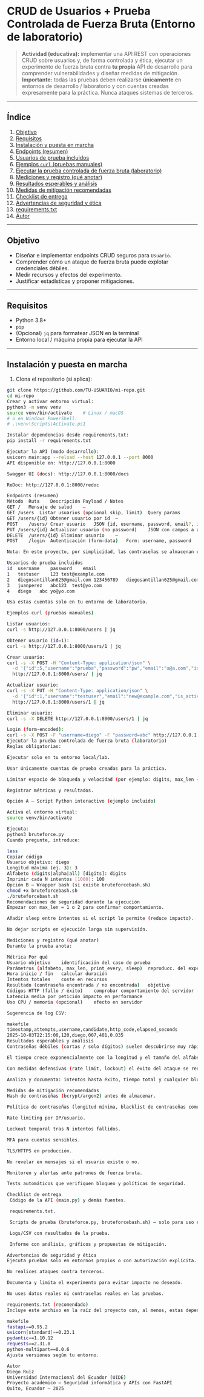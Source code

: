 # CRUD de Usuarios + Prueba Controlada de Fuerza Bruta (Entorno de laboratorio)

> **Actividad (educativa):** implementar una API REST con operaciones CRUD sobre usuarios y, de forma controlada y ética, ejecutar un experimento de fuerza bruta contra **tu propia** API de desarrollo para comprender vulnerabilidades y diseñar medidas de mitigación.  
> **Importante:** todas las pruebas deben realizarse **únicamente** en entornos de desarrollo / laboratorio y con cuentas creadas expresamente para la práctica. Nunca ataques sistemas de terceros.

---

## Índice
1. [Objetivo](#objetivo)  
2. [Requisitos](#requisitos)  
3. [Instalación y puesta en marcha](#instalación-y-puesta-en-marcha)  
4. [Endpoints (resumen)](#endpoints-resumen)  
5. [Usuarios de prueba incluidos](#usuarios-de-prueba-incluidos)  
6. [Ejemplos `curl` (pruebas manuales)](#ejemplos-curl-pruebas-manuales)  
7. [Ejecutar la prueba controlada de fuerza bruta (laboratorio)](#ejecutar-la-prueba-controlada-de-fuerza-bruta-laboratorio)  
8. [Mediciones y registro (qué anotar)](#mediciones-y-registro-qué-anotar)  
9. [Resultados esperables y análisis](#resultados-esperables-y-análisis)  
10. [Medidas de mitigación recomendadas](#medidas-de-mitigación-recomendadas)  
11. [Checklist de entrega](#checklist-de-entrega)  
12. [Advertencias de seguridad y ética](#advertencias-de-seguridad-y-ética)  
13. [requirements.txt](#requirementstxt)  
14. [Autor](#autor)

---

## Objetivo
- Diseñar e implementar endpoints CRUD seguros para `Usuario`.  
- Comprender cómo un ataque de fuerza bruta puede explotar credenciales débiles.  
- Medir recursos y efectos del experimento.  
- Justificar estadísticas y proponer mitigaciones.

---

## Requisitos
- Python 3.8+  
- `pip`  
- (Opcional) `jq` para formatear JSON en la terminal  
- Entorno local / máquina propia para ejecutar la API

---

## Instalación y puesta en marcha

1. Clona el repositorio (si aplica):
```bash
git clone https://github.com/TU-USUARIO/mi-repo.git
cd mi-repo
Crear y activar entorno virtual:
python3 -m venv venv
source venv/bin/activate    # Linux / macOS
# o en Windows PowerShell:
# .\venv\Scripts\Activate.ps1

Instalar dependencias desde requirements.txt:
pip install -r requirements.txt

Ejecutar la API (modo desarrollo):
uvicorn main:app --reload --host 127.0.0.1 --port 8000
API disponible en: http://127.0.0.1:8000

Swagger UI (docs): http://127.0.0.1:8000/docs

ReDoc: http://127.0.0.1:8000/redoc

Endpoints (resumen)
Método	Ruta	Descripción	Payload / Notes
GET	/	Mensaje de salud	—
GET	/users	Listar usuarios (opcional skip, limit)	Query params
GET	/users/{id}	Obtener usuario por id	—
POST	/users/	Crear usuario	JSON {id, username, password, email?, is_active?}
PUT	/users/{id}	Actualizar usuario (no password)	JSON con campos a actualizar
DELETE	/users/{id}	Eliminar usuario	—
POST	/login	Autenticación (form-data)	Form: username, password

Nota: En este proyecto, por simplicidad, las contraseñas se almacenan en texto plano en memoria solo para fines educativos. En producción se debe usar hashing seguro.

Usuarios de prueba incluidos
id	username	password	email
1	testuser	123	test@example.com
2	diegosantillan625@gmail.com	123456789	diegosantillan625@gmail.com
3	juanperez	abc123	test@yo.com
4	diego	abc	yo@yo.com

Usa estas cuentas solo en tu entorno de laboratorio.

Ejemplos curl (pruebas manuales)

Listar usuarios:
curl -s http://127.0.0.1:8000/users | jq

Obtener usuario (id=1):
curl -s http://127.0.0.1:8000/users/1 | jq

Crear usuario:
curl -s -X POST -H "Content-Type: application/json" \
  -d '{"id":5,"username":"prueba","password":"pw","email":"a@a.com","is_active":true}' \
  http://127.0.0.1:8000/users/ | jq

Actualizar usuario:
curl -s -X PUT -H "Content-Type: application/json" \
  -d '{"id":1,"username":"testuser","email":"new@example.com","is_active":true}' \
  http://127.0.0.1:8000/users/1 | jq

Eliminar usuario:
curl -s -X DELETE http://127.0.0.1:8000/users/1 | jq

Login (form-encoded):
curl -s -X POST -F "username=diego" -F "password=abc" http://127.0.0.1:8000/login
Ejecutar la prueba controlada de fuerza bruta (laboratorio)
Reglas obligatorias:

Ejecutar solo en tu entorno local/lab.

Usar únicamente cuentas de prueba creadas para la práctica.

Limitar espacio de búsqueda y velocidad (por ejemplo: digits, max_len <= 3).

Registrar métricas y resultados.

Opción A — Script Python interactivo (ejemplo incluido)

Activa el entorno virtual:
source venv/bin/activate

Ejecuta:
python3 bruteforce.py
Cuando pregunte, introduce:

less
Copiar código
Usuario objetivo: diego
Longitud máxima (ej. 3): 3
Alfabeto (digits|alpha|all) [digits]: digits
Imprimir cada N intentos [1000]: 100
Opción B — Wrapper bash (si existe bruteforcebash.sh)
chmod +x bruteforcebash.sh
./bruteforcebash.sh
Recomendaciones de seguridad durante la ejecución
Empezar con max_len = 1 o 2 para confirmar comportamiento.

Añadir sleep entre intentos si el script lo permite (reduce impacto).

No dejar scripts en ejecución larga sin supervisión.

Mediciones y registro (qué anotar)
Durante la prueba anota:

Métrica	Por qué
Usuario objetivo	identificación del caso de prueba
Parámetros (alfabeto, max_len, print_every, sleep)	reproducc. del experimento
Hora inicio / fin	calcular duración
Intentos totales	coste en recursos
Resultado (contraseña encontrada / no encontrada)	objetivo
Códigos HTTP (fallo / éxito)	comprobar comportamiento del servidor
Latencia media por petición	impacto en performance
Uso CPU / memoria (opcional)	efecto en servidor

Sugerencia de log CSV:

makefile
timestamp,attempts,username,candidate,http_code,elapsed_seconds
2025-10-03T22:15:00,120,diego,007,401,0.035
Resultados esperables y análisis
Contraseñas débiles (cortas / solo dígitos) suelen descubrirse muy rápido.

El tiempo crece exponencialmente con la longitud y el tamaño del alfabeto.

Con medidas defensivas (rate limit, lockout) el éxito del ataque se reduce o se vuelve impracticable.

Analiza y documenta: intentos hasta éxito, tiempo total y cualquier bloqueo observado.

Medidas de mitigación recomendadas
Hash de contraseñas (bcrypt/argon2) antes de almacenar.

Política de contraseñas (longitud mínima, blacklist de contraseñas comunes).

Rate limiting por IP/usuario.

Lockout temporal tras N intentos fallidos.

MFA para cuentas sensibles.

TLS/HTTPS en producción.

No revelar en mensajes si el usuario existe o no.

Monitoreo y alertas ante patrones de fuerza bruta.

Tests automáticos que verifiquen bloqueo y políticas de seguridad.

Checklist de entrega
 Código de la API (main.py) y demás fuentes.

 requirements.txt.

 Scripts de prueba (bruteforce.py, bruteforcebash.sh) — solo para uso en laboratorio.

 Logs/CSV con resultados de la prueba.

 Informe con análisis, gráficos y propuestas de mitigación.

Advertencias de seguridad y ética
Ejecuta pruebas solo en entornos propios o con autorización explícita.

No realices ataques contra terceros.

Documenta y limita el experimento para evitar impacto no deseado.

No uses datos reales ni contraseñas reales en las pruebas.

requirements.txt (recomendado)
Incluye este archivo en la raíz del proyecto con, al menos, estas dependencias:

makefile
fastapi==0.95.2
uvicorn[standard]==0.23.1
pydantic==1.10.12
requests==2.31.0
python-multipart==0.0.6
Ajusta versiones según tu entorno.

Autor
Diego Ruiz
Universidad Internacional del Ecuador (UIDE)
Proyecto académico — Seguridad informática y APIs con FastAPI
Quito, Ecuador — 2025

